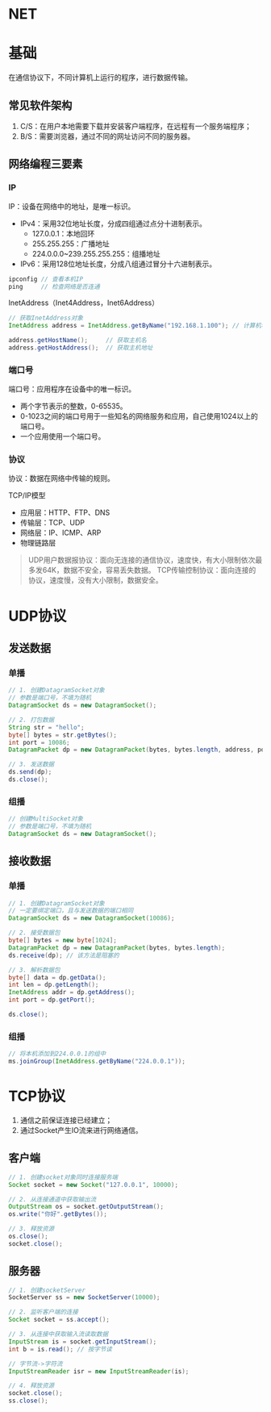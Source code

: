 # NET

# 基础

在通信协议下，不同计算机上运行的程序，进行数据传输。

## 常见软件架构

1. C/S：在用户本地需要下载并安装客户端程序，在远程有一个服务端程序；
2. B/S：需要浏览器，通过不同的网址访问不同的服务器。

## 网络编程三要素

### IP

IP：设备在网络中的地址，是唯一标识。

- IPv4：采用32位地址长度，分成四组通过点分十进制表示。
    - 127.0.0.1：本地回环
    - 255.255.255：广播地址
    - 224.0.0.0~239.255.255.255：组播地址
- IPv6：采用128位地址长度，分成八组通过冒分十六进制表示。

```java
ipconfig // 查看本机IP
ping     // 检查网络是否连通
```

InetAddress（Inet4Address，Inet6Address）

```java
// 获取InetAddress对象
InetAddress address = InetAddress.getByName("192.168.1.100"); // 计算机名或IP地址

address.getHostName();     // 获取主机名
address.getHostAddress();  // 获取主机地址
```

### 端口号

端口号：应用程序在设备中的唯一标识。

- 两个字节表示的整数，0-65535。
- 0-1023之间的端口号用于一些知名的网络服务和应用，自己使用1024以上的端口号。
- 一个应用使用一个端口号。

### 协议

协议：数据在网络中传输的规则。

TCP/IP模型

- 应用层：HTTP、FTP、DNS
- 传输层：TCP、UDP
- 网络层：IP、ICMP、ARP
- 物理链路层

> UDP用户数据报协议：面向无连接的通信协议，速度快，有大小限制依次最多发64K，数据不安全，容易丢失数据。
TCP传输控制协议：面向连接的协议，速度慢，没有大小限制，数据安全。
> 

# UDP协议

## 发送数据

### 单播

```java
// 1. 创建DatagramSocket对象
// 参数是端口号，不填为随机
DatagramSocket ds = new DatagramSocket();

// 2. 打包数据
String str = "hello";
byte[] bytes = str.getBytes();
int port = 10086;
DatagramPacket dp = new DatagramPacket(bytes, bytes.length, address, port);

// 3. 发送数据
ds.send(dp);
ds.close();
```

### 组播

```java
// 创建MultiSocket对象
// 参数是端口号，不填为随机
DatagramSocket ds = new DatagramSocket();
```

## 接收数据

### 单播

```java
// 1. 创建DatagramSocket对象
// 一定要绑定端口，且与发送数据的端口相同
DatagramSocket ds = new DatagramSocket(10086);

// 2. 接受数据包
byte[] bytes = new byte[1024];
DatagramPacket dp = new DatagramPacket(bytes, bytes.length);
ds.receive(dp); // 该方法是阻塞的

// 3. 解析数据包
byte[] data = dp.getData();
int len = dp.getLength();
InetAddress addr = dp.getAddress();
int port = dp.getPort();

ds.close();
```

### 组播

```java
// 将本机添加到224.0.0.1的组中
ms.joinGroup(InetAddress.getByName("224.0.0.1"));
```

# TCP协议

1. 通信之前保证连接已经建立；
2. 通过Socket产生IO流来进行网络通信。

## 客户端

```java
// 1. 创建socket对象同时连接服务端
Socket socket = new Socket("127.0.0.1", 10000);

// 2. 从连接通道中获取输出流
OutputStream os = socket.getOutputStream();
os.write("你好".getBytes());

// 3. 释放资源
os.close();
socket.close();
```

## 服务器

```java
// 1. 创建socketServer
SocketServer ss = new SocketServer(10000);

// 2. 监听客户端的连接
Socket socket = ss.accept();

// 3. 从连接中获取输入流读取数据
InputStream is = socket.getInputStream();
int b = is.read(); // 按字节读

// 字节流->字符流
InputStreamReader isr = new InputStreamReader(is);

// 4. 释放资源
socket.close();
ss.close();
```
